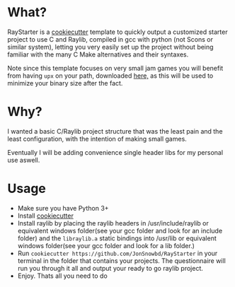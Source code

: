 # What?

RayStarter is a [cookiecutter](https://github.com/cookiecutter/cookiecutter) template to quickly output a customized starter
project to use C and Raylib, compiled in gcc with python (not Scons or similar system), letting you very easily set up the project
without being familiar with the many C Make alternatives and their syntaxes.

Note since this template focuses on very small jam games you will benefit from having `upx` on your path, 
downloaded [here,](https://upx.github.io) as this will be used to minimize your binary size after the fact.

# Why?

I wanted a basic C/Raylib project structure that was the least pain and the least configuration, with the intention of making small games.

Eventually I will be adding convenience single header libs for my personal use aswell.

# Usage

- Make sure you have Python 3+
- Install [cookiecutter](https://github.com/cookiecutter/cookiecutter)
- Install raylib by placing the raylib headers in /usr/include/raylib or equivalent windows folder(see your gcc folder and look for an include folder) and
the `libraylib.a` static bindings into /usr/lib or equivalent windows folder(see your gcc folder and look for a lib folder.)
- Run `cookiecutter https://github.com/JonSnowbd/RayStarter` in your terminal in the folder that contains your projects. The questionnaire
will run you through it all and output your ready to go raylib project.
- Enjoy. Thats all you need to do 